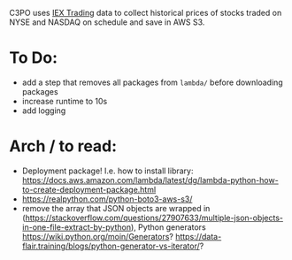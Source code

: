C3PO uses [IEX Trading](https://iextrading.com/developer/) data to collect historical prices of stocks traded on NYSE and NASDAQ on schedule and save in AWS S3.

# To Do:

* add a step that removes all packages from `lambda/` before downloading packages
* increase runtime to 10s
* add logging

# Arch / to read:

* Deployment package! I.e. how to install library: https://docs.aws.amazon.com/lambda/latest/dg/lambda-python-how-to-create-deployment-package.html
* https://realpython.com/python-boto3-aws-s3/
* remove the array that JSON objects are wrapped in (https://stackoverflow.com/questions/27907633/multiple-json-objects-in-one-file-extract-by-python), Python generators https://wiki.python.org/moin/Generators? https://data-flair.training/blogs/python-generator-vs-iterator/?
